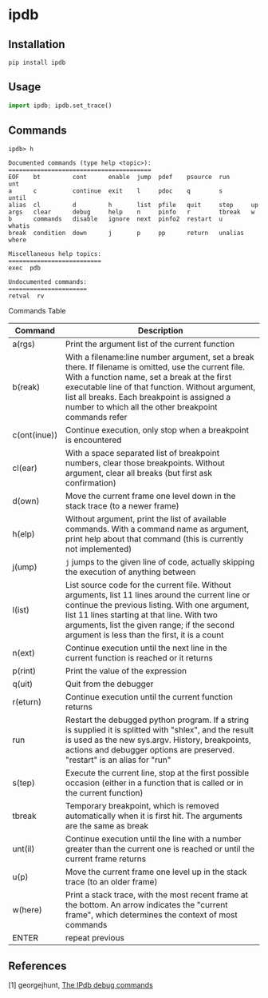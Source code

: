 # ipdb

## Installation

```shell
pip install ipdb
```

## Usage

```python
import ipdb; ipdb.set_trace()
```

## Commands

```
ipdb> h

Documented commands (type help <topic>):
========================================
EOF    bt         cont      enable  jump  pdef    psource  run      unt
a      c          continue  exit    l     pdoc    q        s        until
alias  cl         d         h       list  pfile   quit     step     up
args   clear      debug     help    n     pinfo   r        tbreak   w
b      commands   disable   ignore  next  pinfo2  restart  u        whatis
break  condition  down      j       p     pp      return   unalias  where

Miscellaneous help topics:
==========================
exec  pdb

Undocumented commands:
======================
retval  rv
```

Commands Table

| Command      | Description                              |
| ------------ | ---------------------------------------- |
| a(rgs)       | Print the argument list of the current function |
| b(reak)      | With a filename:line number argument, set a break there. If filename is omitted, use the current file. With a function name, set a break at the first executable line of that function. Without argument, list all breaks. Each breakpoint is assigned a number to which all the other breakpoint commands refer |
| c(ont(inue)) | Continue execution, only stop when a breakpoint is encountered |
| cl(ear)      | With a space separated list of breakpoint numbers, clear those breakpoints. Without argument, clear all breaks (but first ask confirmation) |
| d(own)       | Move the current frame one level down in the stack trace (to a newer frame) |
| h(elp)       | Without argument, print the list of available commands. With a command name as argument, print help about that command (this is currently not implemented) |
| j(ump)       | `j` jumps to the given line of code, actually skipping the execution of anything between |
| l(ist)       | List source code for the current file. Without arguments, list 11 lines around the current line or continue the previous listing. With one argument, list 11 lines starting at that line. With two arguments, list the given range; if the second argument is less than the first, it is a count |
| n(ext)       | Continue execution until the next line in the current function is reached or it returns |
| p(rint)      | Print the value of the expression        |
| q(uit)       | Quit from the debugger                   |
| r(eturn)     | Continue execution until the current function returns |
| run          | Restart the debugged python program. If a string is supplied it is splitted with "shlex", and the result is used as the new sys.argv. History, breakpoints, actions and debugger options are preserved. "restart" is an alias for "run" |
| s(tep)       | Execute the current line, stop at the first possible occasion (either in a function that is called or in the current function) |
| tbreak       | Temporary breakpoint, which is removed automatically when it is first hit. The arguments are the same as break |
| unt(il)      | Continue execution until the line with a number greater than the current one is reached or until the current frame returns |
| u(p)         | Move the current frame one level up in the stack trace (to an older frame) |
| w(here)      | Print a stack trace, with the most recent frame at the bottom. An arrow indicates the "current frame", which determines the context of most commands |
| ENTER        | repeat previous                          |

## References

[1] georgejhunt, [The IPdb debug commands](http://georgejhunt.com/olpc/pydebug/pydebug/ipdb.html)